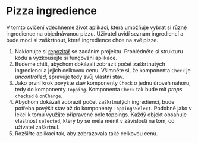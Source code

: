 # Pizza ingredience

V tomto cvičení vdechneme život aplikaci, která umožňuje vybrat si různé ingredience na objednávanou pizzu. Uživatel uvidí seznam ingrediencí a bude moci si zaškrtnout, které ingredience chce na své pizze.

1. Naklonujte si [repozitář](https://github.com/Czechitas-podklady-WEB/pizza-zadani) se zadáním projektu. Prohlédněte si strukturu kódu a vyzkoušejte si fungování aplikace.
2. Budeme chtít, abychom dokázali zobrazit počet zaškrtnutých ingrediencí a jejich celkovou cenu. Všimněte si, že komponenta `Check` je *uncontrolled*, spravuje tedy svůj vlastní stav.
3. Jako první krok povyšte stav komponenty `Check` o jednu úroveň nahoru, tedy do komponenty `Topping`. Komponenta `Check` tak bude mít *props* `checked` a `onChange`.
4. Abychom dokázali zobrazit počet zaškrtnutých ingrediencí, bude potřeba povýšit stav až do komponenty `ToppingsSelect`. Podobně jako v lekci k tomu využijte připravené pole toppings. Každý objekt obsahuje vlastnost `selected`, který by se měla měnit v závislosti na tom, co uživatel zaškrtnul.
5. Rozšiřte aplikaci tak, aby zobrazovala také celkovou cenu.